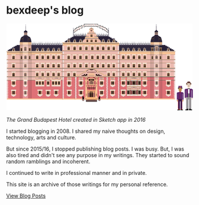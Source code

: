 # bexdeep's blog

![Grand Budapest Hotel created in Sketch app](the-grandbudapest-hotel.png)

_The Grand Budapest Hotel created in Sketch app in 2016_

I started blogging in 2008. I shared my naive thoughts on design, technology, arts and culture.

But since 2015/16, I stopped publishing blog posts. I was busy. But, I was also tired and didn't see any purpose in my writings. They started to sound random ramblings and incoherent.

I continued to write in professional manner and in private.

This site is an archive of those writings for my personal reference.

[View Blog Posts](/blog)

